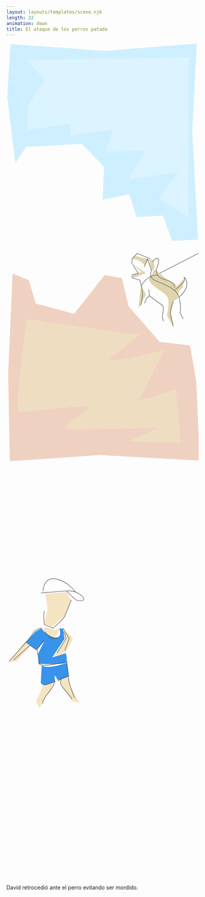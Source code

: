 ```yaml
---
layout: layouts/templates/scene.njk
length: 22
animation: down
title: El ataque de los perros patada
---
```


<svg viewBox="0 0 590 1280" xmlns="http://www.w3.org/2000/svg" xml:space="preserve" style="fill-rule:evenodd;clip-rule:evenodd;stroke-linejoin:round;stroke-miterlimit:10">
<g transform="matrix(.99928 0 0 .99963 .835 2.843)"><path style="fill:none" d="M-.836-2.844h590.427v1280.48H-.836z"/><clipPath id="a"><path d="M-.836-2.844h590.427v1280.48H-.836z"/></clipPath><g clip-path="url(#a)"><path d="m5.408 1013.07 13.531-306.875 49.923 20.145 21.052 71.514 118.046 31.948 93.399-118.981 53.049 9.267 20.787 86.465 95.202 108.745 93.793 10.915 18.718 112.877 10.5 239.98-305.996-17-277 19-5.004-268Z" style="fill:#efd1c2" transform="matrix(1.00072 0 0 1.00037 -.836 -2.844)"/><path d="m12.475 3.494-10.004 193 25.004 243 32.992-59.004 172.008-10.996 66.996 84-4 120 82-19 22 83 80.996-5.004 28.008 92.004 79.996-4-17.996-397 13.996-322-282 27-289.996-25Z" style="fill:#ceefff" transform="matrix(1.00072 0 0 .8361 -.836 -2.599)"/><path d="M59.945 50.782s67.367 64.07 56.004 70c-11.364 5.93-50 74-50 74l-3.004 73 133.996-22.004-.996 38.004 132.007-19-24.003 68 124-3-54.004 88 153.004-21-60.004 81 91 53 1.996-487.004-499.996 7.004Z" style="fill:#dbf4ff" transform="matrix(1.00072 0 0 1.00037 -.836 -2.844)"/><path d="m347.121 509.876 105.878-54.204" style="fill:none;fill-rule:nonzero;stroke:#4b4b4b;stroke-width:1px" transform="matrix(1.33847 0 0 1.338 -7.753 27.166)"/><path d="M62.327 845.4s-38.57 287.98-23.176 285.72c15.394-2.25 223.735-24.8 216.331-14.48-7.404 10.32-100.36 63.53-67.034 66.13 33.325 2.6 277.693-4.56 277.693-4.56l-89.292 41.7 158.513 4.9-15.649-164.11s-121.962 42.47-112.765 30.22c9.197-12.25 77.126-149.476 77.126-149.476s-175.521 40.899-167.954 29.518c7.566-11.382 92.238-76.284 92.238-76.284L62.327 845.4Z" style="fill:#efddc2" transform="matrix(1.00072 0 0 1.00037 -.836 -2.844)"/><path d="m385.535 661.446 10-9 54.992 12.996s2.004-.594 4.004 16.004c2 16.598-9.004 13.996-9.004 13.996l-8.975-33.303-12.017 20.307s-9.254-19.09-39-21ZM447.527 708.442s-26.18 13.234 8.004 38.004c34.183 24.769 40.699 26.187 42.004 45 1.304 18.812-5 43-5 43l22 39-10.004-48 9-35 14-9s-1.493-20.012 6.004-26c7.496-5.988 8-7 8-7l4.996-28-27 29s11.41-6.973-12.996-19c-24.407-12.027-35.958-27.277-46.004-34-10.047-6.723-13.004 11.996-13.004 11.996ZM413.535 743.446l-9.004 70 24-43-14.996-27ZM386.535 675.446l28 26-27.008 8.996 1 10 39.004-15.996-40.996-29Z" style="fill:#dfd4ad" transform="matrix(1.00072 0 0 1.00037 -.836 -2.844)"/><path d="m321.592 490.024 7.368-18.42 9.213 27.63s-6.652 11.717 3.684 19.341c10.337 7.623 52.102 16.567 58.945 39.603 6.842 23.036 2.763 36.84 2.763 36.84l7.368 14.736M294.879 484.494l12.894 20.262-13.808 3.688-.359 6.987 17.851 4.982s.353 1.098 4.609 18.424-2.763 40.524-2.763 40.524M331.575 542.463s3.915 15.636-.777 16.632c-4.691.997-8.289 14.736-8.289 14.736M333.561 556.332s17.197 13.974 27.63 20.262c10.434 6.289-2.86 25.616 4.605 37.762" style="fill:none;fill-rule:nonzero;stroke:#4b4b4b;stroke-width:1px" transform="matrix(1.33847 0 0 1.338 -7.753 27.166)"/><path d="M388.825 569.23c-4.976 7.954-7.364 27.63-7.364 27.63l6.443 28.551M392.509 542.521s26.241-18.83 21.18-26.713c-5.062-7.882 22.492 13.416-11.97 43.291M340.933 478.972s2.015-7.318 10.131-8.289c8.116-.972 0 20.262 0 20.262s-6.663 11.304 4.601 22.1c11.265 10.797 31.117 3.875 35.927 24.871M293.041 483.577l.565-11.973 11.915-12.196 30.57 12.433" style="fill:none;fill-rule:nonzero;stroke:#4b4b4b;stroke-width:1px" transform="matrix(1.33847 0 0 1.338 -7.753 27.166)"/><path d="M315.145 533.311s12.077-25.554 36.844-23.946" style="fill:none;fill-rule:nonzero;stroke:#4b4b4b;stroke-width:1px" transform="matrix(1.33847 0 0 1.338 -7.753 27.166)"/></g></g>
</svg>

<svg viewBox="0 0 590 1280" xmlns="http://www.w3.org/2000/svg" xml:space="preserve" style="fill-rule:evenodd;clip-rule:evenodd;stroke-linejoin:round;stroke-miterlimit:10">
<path style="fill:none" d="M-.836-2.844h590.427v1280.48H-.836z" transform="matrix(.99928 0 0 .99963 .835 2.843)"/><path d="m119.535 406.446 6.996 48-10.996 43 23.996 11 40.004-34 18.992-49.004-13.992-23.996-65 5ZM7.535 616.446l22.992-4.004 46.008-46.996-20-11-49 62ZM173.535 511.446l8 34-36.008 52.996 36-11 23.008-43.996-31-32ZM125.531 508.446l-14.004 3.996s9.554 32.191 28.004 29.004c18.449-3.188 23.996-30.004 23.996-30.004l-16.996 6.004-21-9ZM114.535 683.446l-24.008 53.996 11.008 19.004 9.996-20 37.004-56-34 3ZM166.535 665.446l1.996 23 33 46 24.004 7-30-52-4-29-25 5Z" style="fill:#f5e4c2"/><path d="M109.535 512.446s-17.364 5.547-26 16c-8.637 10.453-25.004 27-25.004 27l34 22 24-26-18.996 38 1 32s77.605 2.754 83.992-4.004c6.386-6.758.008-28.996.008-28.996l-42.008 12.996 38.004-56.996-4.996-31-11-1s9.539 27.523-9.004 28c-18.543.476-45.391-21.703-43.996-28Z" style="fill:#3893ea"/><path d="m108.535 625.446-3.004 52s2.195 11.082 16.004 8c13.808-3.082 27.996-9 27.996-9l-1.996-20 14 15 29.992-12.004-4.996-41.996s-61.309 22.762-77.996 8Z" style="fill:#3893ea"/><path d="M117.062 481.219c-5.442 2.103-10.787 4.437-16.281 6.406-1.807.648-3.642 1.291-5.5 1.781a3.49 3.49 0 0 1-.687.125c-1.3.077-2.63-.498-3.906-.687a.482.482 0 0 0-.563.406.481.481 0 0 0 .406.562c1.359.201 2.737.803 4.125.719.949-.057 1.843-.437 2.75-.719a106.781 106.781 0 0 0 5.532-1.906c4.87-1.807 9.652-3.819 14.5-5.687a.537.537 0 0 0 .312-.688.537.537 0 0 0-.688-.312ZM148.969 469.719c-5.285 1.453-10.727 2.534-15.844 4.531-.832.325-1.666.666-2.437 1.125-1.439.857-2.575 2.127-3.907 3.125-.148.111-.319.203-.469.312-.216.159-1.132 1.072-1.468.969-.628-.191-.916-.98-1.219-1.5-.261-.448-.532-.889-.781-1.343-.501-.916-.958-1.855-1.438-2.782a.48.48 0 0 0-.656-.218.515.515 0 0 0-.219.687c.483.934.933 1.859 1.438 2.781.253.463.516.92.781 1.375.361.62.697 1.4 1.344 1.781 1.114.658 2.011-.329 2.844-.937 1.458-1.064 2.694-2.454 4.25-3.375.71-.421 1.551-.737 2.312-1.031 5.089-1.967 10.5-3.029 15.75-4.469a.536.536 0 0 0 .375-.656.536.536 0 0 0-.656-.375Z" style="fill:#4b4b4b;fill-rule:nonzero" transform="translate(-6.912 29.999) scale(1.3375)"/><path d="M115.062 483.031a.483.483 0 0 0-.406.563c.359 2.128-.544 4.303-1.437 6.187-1.629 3.437-3.81 6.622-6 9.719-3.18 4.497-6.531 8.867-9.781 13.312-1.687 2.307-3.373 4.581-4.844 7.032-.859 1.431-1.735 2.85-2.594 4.281-.215.358-.412.735-.625 1.094-.232.389-.538.728-.687 1.156-.186.529-.214 1.105-.313 1.656-.094.524-.189 1.07-.281 1.594-.185 1.048-.346 2.077-.531 3.125-.051.289.117.574.406.625a.546.546 0 0 0 .625-.437c.277-1.572.57-3.147.844-4.719.086-.497.085-1.024.25-1.5.124-.361.396-.643.593-.969.217-.357.442-.705.657-1.062.858-1.432 1.704-2.881 2.562-4.313 1.707-2.849 3.701-5.473 5.656-8.156 3.235-4.439 6.598-8.793 9.719-13.313 2.114-3.06 4.228-6.219 5.687-9.656.776-1.826 1.396-3.815 1.063-5.812a.483.483 0 0 0-.563-.407ZM143.25 435.969a.529.529 0 0 0-.469.562c1.127 10.72 2.712 21.368 4.469 32 .048.29.336.486.625.438a.546.546 0 0 0 .437-.625c-1.761-10.611-3.402-21.239-4.531-31.938a.475.475 0 0 0-.531-.437ZM147.375 473c-.273.048-.486.289-.437.562.659 3.728.823 7.577 1.75 11.25 1.24 4.917 3.092 9.716 4.75 14.5 2.403 6.94 4.78 13.933 7.437 20.782.106.273.414.387.687.281.274-.106.388-.414.282-.687-2.656-6.836-4.993-13.796-7.406-20.719-1.658-4.753-3.544-9.52-4.782-14.407-.924-3.647-1.062-7.454-1.718-11.156a.484.484 0 0 0-.563-.406ZM129.531 475.531a.505.505 0 0 0-.343.625c.407 1.311.831 2.734.75 4.125-.078 1.322-.808 2.365-1 3.657a8.526 8.526 0 0 0-.063 2.093c.056.574.296 1.097.437 1.657.185.729.28 1.35.563 2 .752 1.729 2.025 3.292 3.156 4.781 1.586 2.087 3.241 4.132 4.907 6.156 4.081 4.961 8.245 9.827 12.218 14.875.758.962 1.565 1.913 2.282 2.906.811 1.126 1.492 2.411 2.218 3.594.154.25.469.31.719.156a.511.511 0 0 0 .156-.718c-.74-1.206-1.391-2.509-2.219-3.657-1.08-1.499-2.324-2.923-3.468-4.375-3.598-4.566-7.392-8.955-11.094-13.437-1.834-2.221-3.68-4.475-5.406-6.781-.921-1.23-1.928-2.497-2.563-3.907-.256-.568-.364-1.316-.5-1.843-.131-.511-.351-.977-.406-1.5a7.255 7.255 0 0 1 .063-1.844c.172-1.124.831-2.104.968-3.25.202-1.687-.254-3.375-.75-4.969a.506.506 0 0 0-.625-.344Z" style="fill:#4b4b4b;fill-rule:nonzero" transform="translate(-6.912 29.999) scale(1.3375)"/><path d="M154.342 295.699s-11.757 27.912-14.981 36.369-27.043 28.049-27.043 28.049l-19.983-8.083s-3.694-24.533.455-30.915M84.54 279.413l58.423-4.491s14.612-2.028 26.329 5.109c11.717 7.136 17.615 13.923 10.936 16.75-6.679 2.827-15.962-1.662-15.962-1.662l-22.039-20.574" style="fill:none;fill-rule:nonzero;stroke:#4b4b4b;stroke-width:1px" transform="translate(-6.912 29.999) scale(1.3375)"/><path d="M89.043 276.141s.361-33.893 28.997-28.845c28.636 5.048 45.343 29.711 45.343 29.711M93.859 368.198s13.918 24.056 30.877 12.948M135.044 360.117l14.074 23.959-10.023 26.998" style="fill:none;fill-rule:nonzero;stroke:#4b4b4b;stroke-width:1px" transform="translate(-6.912 29.999) scale(1.3375)"/><path d="M135.044 368.198c3.968 1.985 7.037 15.878 7.037 15.878l-20.645 33.03M75.953 411.074l4.799 29.782c.396 12.241 65.139-4.63 65.139-4.63M86.239 360.117s-17.469 1.334-23.996 18.531l-51.117 57.82M91.039 387.913l-16.452 22.502L59.5 399.164l-37.706 33.753" style="fill:none;fill-rule:nonzero;stroke:#4b4b4b;stroke-width:1px" transform="translate(-6.912 29.999) scale(1.3375)"/>
</svg>

David retrocedió ante el perro evitando ser mordido.